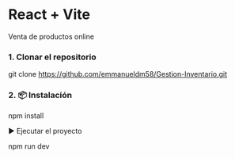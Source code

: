 # React + Vite

Venta de productos online

### 1. Clonar el repositorio

git clone https://github.com/emmanueldm58/Gestion-Inventario.git

### 2. 📦 Instalación

npm install

▶️ Ejecutar el proyecto

npm run dev
